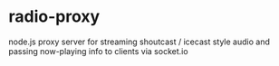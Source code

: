 # radio-proxy
node.js proxy server for streaming shoutcast / icecast style audio and passing now-playing info to clients via socket.io
